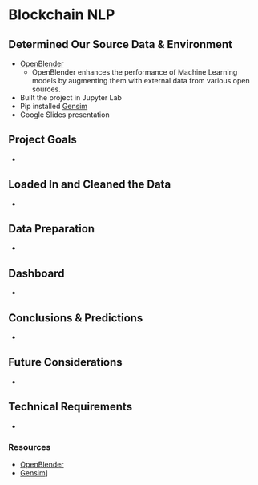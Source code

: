 # Blockchain NLP

## Determined Our Source Data & Environment
- [OpenBlender](https://openblender.io/#/my_dashboard)
    - OpenBlender enhances the performance of Machine Learning models by augmenting them with external data from various open sources.
- Built the project in Jupyter Lab
- Pip installed [Gensim](https://www.geeksforgeeks.org/nlp-gensim-tutorial-complete-guide-for-beginners/)
- Google Slides presentation

## Project Goals
- 

## Loaded In and Cleaned the Data
-

## Data Preparation
-

## Dashboard
- 

## Conclusions & Predictions
- 

## Future Considerations
-

## Technical Requirements
- 

### Resources

- [OpenBlender](https://openblender.io/#/my_dashboard)
- [Gensim](https://www.geeksforgeeks.org/nlp-gensim-tutorial-complete-guide-for-beginners/)]